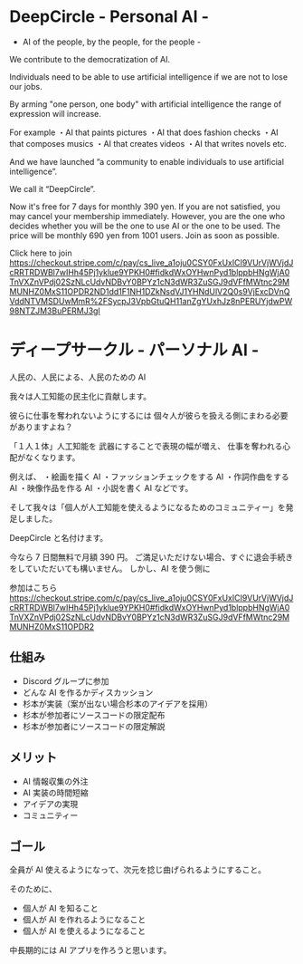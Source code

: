 # DeepCircle - Personal AI -

- AI of the people, by the people, for the people -

We contribute to the democratization of AI.

Individuals need to be able to use artificial intelligence
if we are not to lose our jobs.

By arming "one person, one body" with artificial intelligence
the range of expression will increase.

For example
・AI that paints pictures
・AI that does fashion checks
・AI that composes musics
・AI that creates videos
・AI that writes novels
etc.

And we have launched ”a community to enable individuals to use artificial intelligence”.

We call it “DeepCircle”.

Now it's free for 7 days for monthly 390 yen.
If you are not satisfied, you may cancel your membership immediately.
However, you are the one who decides whether you will be the one to use AI or the one to be used.
The price will be monthly 690 yen from 1001 users.
Join as soon as possible.

Click here to join
https://checkout.stripe.com/c/pay/cs_live_a1oju0CSY0FxUxICI9VUrVjWVjdJcRRTRDWBl7wIHh45Pj1yklue9YPKH0#fidkdWxOYHwnPyd1blppbHNgWjA0TnVXZnVPdj02SzNLcUdvNDBvY0BPYz1cN3dWR3ZuSGJ9dVFfMWtnc29MMUNHZ0MxS11OPDR2ND1dd1F1NH1DZkNsdVJ1YHNdUlV2Q0s9VjExcDVnQVddNTVMSDUwMmR%2FSycpJ3VpbGtuQH11anZgYUxhJz8nPERUYjdwPW98NTZJM3BuPERMJ3gl

# ディープサークル - パーソナル AI -

人民の、人民による、人民のための AI

我々は人工知能の民主化に貢献します。

彼らに仕事を奪われないようにするには
個々人が彼らを扱える側にまわる必要がありますよね？

「１人１体」人工知能を
武器にすることで表現の幅が増え、
仕事を奪われる心配がなくなります。

例えば、
・絵画を描く AI
・ファッションチェックをする AI
・作詞作曲をする AI
・映像作品を作る AI
・小説を書く AI
などです。

そして我々は「個人が人工知能を使えるようになるためのコミュニティー」を発足しました。

DeepCircle と名付けます。

今なら 7 日間無料で月額 390 円。
ご満足いただけない場合、すぐに退会手続きをしていただいても構いません。
しかし、AI を使う側に

参加はこちら
https://checkout.stripe.com/c/pay/cs_live_a1oju0CSY0FxUxICI9VUrVjWVjdJcRRTRDWBl7wIHh45Pj1yklue9YPKH0#fidkdWxOYHwnPyd1blppbHNgWjA0TnVXZnVPdj02SzNLcUdvNDBvY0BPYz1cN3dWR3ZuSGJ9dVFfMWtnc29MMUNHZ0MxS11OPDR2

## 仕組み

- Discord グループに参加
- どんな AI を作るかディスカッション
- 杉本が実装（案が出ない場合杉本のアイデアを採用）
- 杉本が参加者にソースコードの限定配布
- 杉本が参加者にソースコードの限定解説

## メリット

- AI 情報収集の外注
- AI 実装の時間短縮
- アイデアの実現
- コミュニティー

## ゴール

全員が AI 使えるようになって、次元を捻じ曲げられるようにすること。

そのために、

- 個人が AI を知ること
- 個人が AI を作れるようになること
- 個人が AI を使えるようになること

中長期的には AI アプリを作ろうと思います。
